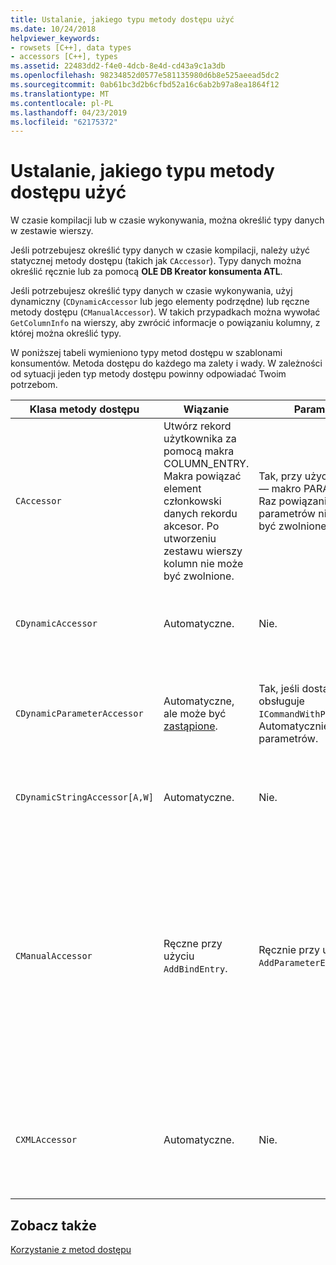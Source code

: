 ```yaml
---
title: Ustalanie, jakiego typu metody dostępu użyć
ms.date: 10/24/2018
helpviewer_keywords:
- rowsets [C++], data types
- accessors [C++], types
ms.assetid: 22483dd2-f4e0-4dcb-8e4d-cd43a9c1a3db
ms.openlocfilehash: 98234852d0577e581135980d6b8e525aeead5dc2
ms.sourcegitcommit: 0ab61bc3d2b6cfbd52a16c6ab2b97a8ea1864f12
ms.translationtype: MT
ms.contentlocale: pl-PL
ms.lasthandoff: 04/23/2019
ms.locfileid: "62175372"
---
```

# <a name="determining-which-type-of-accessor-to-use"></a>Ustalanie, jakiego typu metody dostępu użyć

W czasie kompilacji lub w czasie wykonywania, można określić typy danych w zestawie wierszy.

Jeśli potrzebujesz określić typy danych w czasie kompilacji, należy użyć statycznej metody dostępu (takich jak `CAccessor`). Typy danych można określić ręcznie lub za pomocą **OLE DB Kreator konsumenta ATL**.

Jeśli potrzebujesz określić typy danych w czasie wykonywania, użyj dynamiczny (`CDynamicAccessor` lub jego elementy podrzędne) lub ręczne metody dostępu (`CManualAccessor`). W takich przypadkach można wywołać `GetColumnInfo` na wierszy, aby zwrócić informacje o powiązaniu kolumny, z której można określić typy.

W poniższej tabeli wymieniono typy metod dostępu w szablonami konsumentów. Metoda dostępu do każdego ma zalety i wady. W zależności od sytuacji jeden typ metody dostępu powinny odpowiadać Twoim potrzebom.

|Klasa metody dostępu|Wiązanie|Parametr|Komentarz|
|--------------------|-------------|---------------|-------------|
|`CAccessor`|Utwórz rekord użytkownika za pomocą makra COLUMN_ENTRY. Makra powiązać element członkowski danych rekordu akcesor. Po utworzeniu zestawu wierszy kolumn nie może być zwolnione.|Tak, przy użyciu wpisu — makro PARAM_MAP. Raz powiązania parametrów nie może być zwolnione.|Metoda najszybszy dostępu z powodu małej ilości kodu.|
|`CDynamicAccessor`|Automatyczne.|Nie.|Parametr jest przydatne, jeśli nie znasz typu danych w zestawie wierszy.|
|`CDynamicParameterAccessor`|Automatyczne, ale może być [zastąpione](../../data/oledb/overriding-a-dynamic-accessor.md).|Tak, jeśli dostawca obsługuje `ICommandWithParameters`. Automatycznie wiązania parametrów.|Wolniejsza niż `CDynamicAccessor` ale przydatne w przypadku wywoływania ogólnych procedurach składowanych.|
|`CDynamicStringAccessor[A,W]`|Automatyczne.|Nie.|Pobiera dane otwierane z magazynu danych jako dane ciągu.|
|`CManualAccessor`|Ręczne przy użyciu `AddBindEntry`.|Ręcznie przy użyciu `AddParameterEntry`.|Szybko; Parametry i kolumny powiązane tylko raz. Należy określić typ danych do użycia. (Zobacz [DBVIEWER](https://github.com/Microsoft/VCSamples) próbki, na przykład.) Wymaga większej ilości kodu niż `CDynamicAccessor` lub `CAccessor`. Istnieje bardziej bezpośrednie wywoływanie OLE DB.|
|`CXMLAccessor`|Automatyczne.|Nie.|Pobiera dane otwierane z magazynu danych jako dane ciągu i formatuje ją danych oznaczone jako XML.|

## <a name="see-also"></a>Zobacz także

[Korzystanie z metod dostępu](../../data/oledb/using-accessors.md)